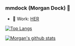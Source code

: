 ### mmdock (Morgan Dock) 👋

- 🔭 Work: [HER](https://weareher.com/)

[![Top Langs](https://github-readme-stats.vercel.app/api/top-langs/?username=mmdock&layout=compact)]([https://github.com/mmdock/github-readme-stats](https://github.com/anuraghazra/github-readme-stats))

[![Morgan's github stats](https://github-readme-stats.vercel.app/api?username=mmdock&show_icons=true)]([https://github.com/mmdock/github-readme-stats](https://github.com/anuraghazra/github-readme-stats))
